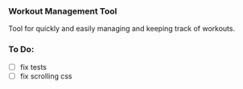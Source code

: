 ### Workout Management Tool
Tool for quickly and easily managing and keeping track of workouts.

### To Do:
- [ ] fix tests
- [ ] fix scrolling css